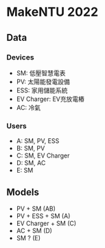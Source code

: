 # MakeNTU 2022

## Data
### Devices
* SM: 低壓智慧電表
* PV: 太陽能發電設備
* ESS: 家用儲能系統
* EV Charger: EV充放電樁
* AC: 冷氣
### Users
* A: SM, PV, ESS
* B: SM, PV
* C: SM, EV Charger
* D: SM, AC
* E: SM

## Models
* PV + SM (AB)
* PV + ESS + SM (A)
* EV Charger + SM (C)
* AC + SM (D)
* SM ? (E)
